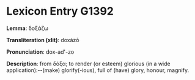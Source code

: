 # Lexicon Entry G1392

**Lemma**: δοξάζω

**Transliteration (xlit)**: doxázō

**Pronunciation**: dox-ad'-zo

**Description**:
from δόξα; to render (or esteem) glorious (in a wide application):--(make) glorify(-ious), full of (have) glory, honour, magnify.
